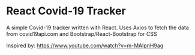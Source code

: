 # React Covid-19 Tracker

A simple Covid-19 tracker written with React.
Uses Axios to fetch the data from covid19api.com and Bootstrap/React-Bootstrap for CSS

Inspired by: https://www.youtube.com/watch?v=m-MAIpnH9ag
